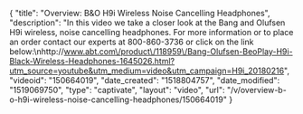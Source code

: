 {
    "title": "Overview: B&O H9i Wireless Noise Cancelling Headphones",
    "description": "In this video we take a closer look at the Bang and Olufsen H9i wireless, noise cancelling headphones.  For more information or to place an order contact our experts at 800-860-3736 or click on the link below:\nhttp:\/\/www.abt.com\/product\/118959\/Bang-Olufsen-BeoPlay-H9i-Black-Wireless-Headphones-1645026.html?utm_source=youtube&utm_medium=video&utm_campaign=H9i_20180216",
    "videoid": "150664019",
    "date_created": "1518804757",
    "date_modified": "1519069750",
    "type": "captivate",
    "layout": "video",
    "url": "\/v\/overview-b-o-h9i-wireless-noise-cancelling-headphones\/150664019"
}